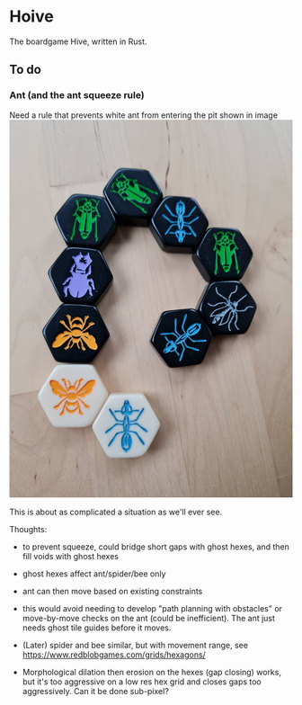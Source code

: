 # Hoive
The boardgame Hive, written in Rust.

## To do

### Ant (and the ant squeeze rule)

Need a rule that prevents white ant from entering the pit shown in image
![ant squeeze](/reference/ant_squeeze.jpeg "ant squeeze")

This is about as complicated a situation as we'll ever see.

Thoughts:

* to prevent squeeze, could bridge short gaps with ghost hexes, and then fill voids with ghost hexes
* ghost hexes affect ant/spider/bee only
* ant can then move based on existing constraints
* this would avoid needing to develop "path planning with obstacles" or move-by-move checks on the ant (could be inefficient). The ant just needs ghost tile guides before it moves.
* (Later) spider and bee similar, but with movement range, see https://www.redblobgames.com/grids/hexagons/

* Morphological dilation then erosion on the hexes (gap closing) works, but it's too aggressive on a low res hex grid and closes gaps too aggressively. Can it be done sub-pixel?
